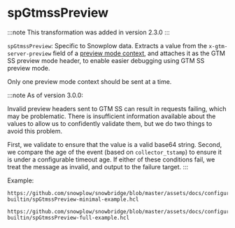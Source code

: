 # spGtmssPreview

:::note
This transformation was added in version 2.3.0
:::

`spGtmssPreview`: Specific to Snowplow data. Extracts a value from the `x-gtm-server-preview` field of a [preview mode context](https://github.com/snowplow/iglu-central/blob/master/schemas/com.google.tag-manager.server-side/preview_mode/jsonschema/1-0-0), and attaches it as the GTM SS preview mode header, to enable easier debugging using GTM SS preview mode.

Only one preview mode context should be sent at a time.

:::note
As of version 3.0.0:

Invalid preview headers sent to GTM SS can result in requests failing, which may be problematic. There is insufficient information available about the values to allow us to confidently validate them, but we do two things to avoid this problem.

First, we validate to ensure that the value is a valid base64 string. Second, we compare the age of the event (based on `collector_tstamp`) to ensure it is under a configurable timeout age. If either of these conditions fail, we treat the message as invalid, and output to the failure target.
:::

Example:

```hcl reference
https://github.com/snowplow/snowbridge/blob/master/assets/docs/configuration/transformations/snowplow-builtin/spGtmssPreview-minimal-example.hcl
```

```hcl reference
https://github.com/snowplow/snowbridge/blob/master/assets/docs/configuration/transformations/snowplow-builtin/spGtmssPreview-full-example.hcl
```